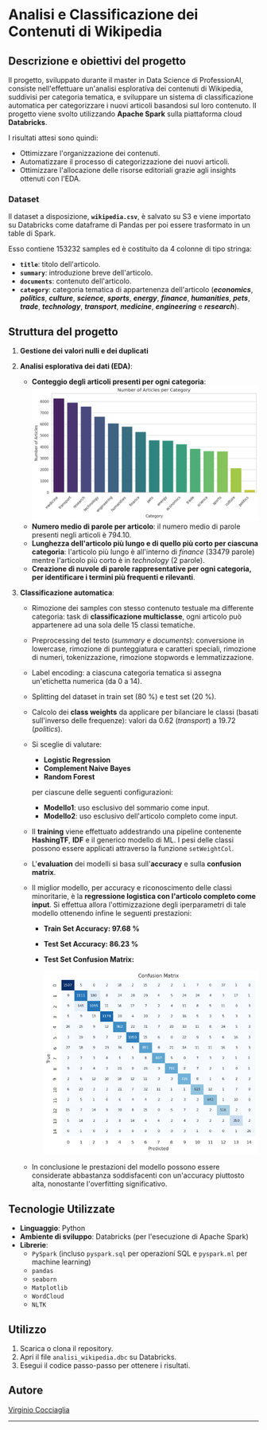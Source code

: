 # Analisi e Classificazione dei Contenuti di Wikipedia

## Descrizione e obiettivi del progetto
Il progetto, sviluppato durante il master in Data Science di ProfessionAI, consiste nell'effettuare un'analisi esplorativa dei contenuti di Wikipedia, suddivisi per categoria tematica, e sviluppare un sistema di classificazione automatica per categorizzare i nuovi articoli basandosi sul loro contenuto. Il progetto viene svolto utilizzando **Apache Spark** sulla piattaforma cloud **Databricks**.

I risultati attesi sono quindi:
- Ottimizzare l'organizzazione dei contenuti.
- Automatizzare il processo di categorizzazione dei nuovi articoli.
- Ottimizzare l'allocazione delle risorse editoriali grazie agli insights ottenuti con l'EDA.

### Dataset
Il dataset a disposizione, **`wikipedia.csv`**, è salvato su S3 e viene importato su Databricks come dataframe di Pandas per poi essere trasformato in un table di Spark. 

Esso contiene 153232 samples ed è costituito da 4 colonne di tipo stringa: 
   - **`title`**: titolo dell'articolo.
   - **`summary`**: introduzione breve dell'articolo.
   - **`documents`**: contenuto dell'articolo.
   - **`category`**: categoria tematica di appartenenza dell'articolo (***economics***, ***politics***, ***culture***, ***science***, ***sports***, ***energy***, ***finance***, ***humanities***, ***pets***, ***trade***, ***technology***, ***transport***, ***medicine***, ***engineering*** e ***research***). 

## Struttura del progetto
1. **Gestione dei valori nulli e dei duplicati**
   
2. **Analisi esplorativa dei dati (EDA)**:
   - **Conteggio degli articoli presenti per ogni categoria**: 
   ![articoli_per_categoria](https://github.com/VirginioC/analisi-wikipedia/blob/main/articoli_per_categoria.png)
   - **Numero medio di parole per articolo**: il numero medio di parole presenti negli articoli è 794.10.
   - **Lunghezza dell'articolo più lungo e di quello più corto per ciascuna categoria**: l'articolo più lungo è all'interno di *finance* (33479 parole) mentre l'articolo più corto è in *technology* (2 parole).
   - **Creazione di nuvole di parole rappresentative per ogni categoria, per identificare i termini più frequenti e rilevanti**.
     
3. **Classificazione automatica**:
   - Rimozione dei samples con stesso contenuto testuale ma differente categoria: task di **classificazione multiclasse**, ogni articolo può appartenere ad una sola delle 15 classi tematiche.
   - Preprocessing del testo (*summary* e *documents*): conversione in lowercase, rimozione di punteggiatura e caratteri speciali, rimozione di numeri, tokenizzazione, rimozione stopwords e lemmatizzazione.
   - Label encoding: a ciascuna categoria tematica si assegna un'etichetta numerica (da 0 a 14).
   - Splitting del dataset in train set (80 %) e test set (20 %).
   - Calcolo dei **class weights** da applicare per bilanciare le classi (basati sull'inverso delle frequenze): valori da 0.62 (*transport*) a 19.72 (*politics*).
   - Si sceglie di valutare:
      - **Logistic Regression**
      - **Complement Naive Bayes**
      - **Random Forest**
        
     per ciascune delle seguenti configurazioni:
      - **Modello1**: uso esclusivo del sommario come input.
      - **Modello2**: uso esclusivo dell'articolo completo come input.
        
   - Il **training** viene effettuato addestrando una pipeline contenente **HashingTF**, **IDF** e il generico modello di ML. I pesi delle classi possono essere applicati attraverso la funzione `setWeightCol`. 
   - L'**evaluation** dei modelli si basa sull'**accuracy** e sulla **confusion matrix**.   
   - Il miglior modello, per accuracy e riconoscimento delle classi minoritarie, è la **regressione logistica con l'articolo completo come input**. Si effettua allora l'ottimizzazione degli iperparametri di tale modello ottenendo infine le seguenti prestazioni:
        - **Train Set Accuracy: 97.68 %**
        - **Test Set Accuracy: 86.23 %**
        - **Test Set Confusion Matrix:**

          ![matrice_di_confusione](https://github.com/VirginioC/analisi-wikipedia/blob/main/matrice_di_confusione.png)

   - In conclusione le prestazioni del modello possono essere considerate abbastanza soddisfacenti con un'accuracy piuttosto alta, nonostante l'overfitting significativo.

## Tecnologie Utilizzate  
- **Linguaggio**: Python  
- **Ambiente di sviluppo**: Databricks (per l'esecuzione di Apache Spark)  
- **Librerie**:  
  - `PySpark` (incluso `pyspark.sql` per operazioni SQL e `pyspark.ml` per machine learning)
  - `pandas`
  - `seaborn`
  - `Matplotlib`
  - `WordCloud`  
  - `NLTK`

## Utilizzo  
1. Scarica o clona il repository.
2. Apri il file `analisi_wikipedia.dbc` su Databricks.
3. Esegui il codice passo-passo per ottenere i risultati.

## Autore
[Virginio Cocciaglia](https://github.com/VirginioC)

---
